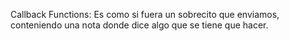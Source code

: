 Callback Functions:
Es como si fuera un sobrecito que enviamos, conteniendo una nota donde dice algo que se tiene que hacer.
